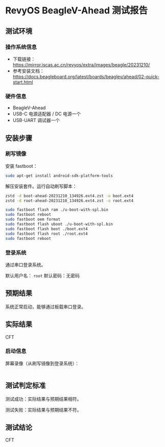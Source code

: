 # RevyOS BeagleV-Ahead 测试报告

## 测试环境

### 操作系统信息

- 下载链接：https://mirror.iscas.ac.cn/revyos/extra/images/beagle/20231210/
- 参考安装文档：https://docs.beagleboard.org/latest/boards/beaglev/ahead/02-quick-start.html

### 硬件信息

- BeagleV-Ahead
- USB-C 电源适配器 / DC 电源一个
- USB-UART 调试器一个

## 安装步骤

### 刷写镜像

安装 fastboot：
```bash
sudo apt-get install android-sdk-platform-tools
```

解压安装套件。运行自动刷写脚本：

```bash
zstd -d boot-ahead-20231210_134926.ext4.zst -o boot.ext4
zstd -d root-ahead-20231210_134926.ext4.zst -o root.ext4

sudo fastboot flash ram ./u-boot-with-spl.bin
sudo fastboot reboot
sudo fastboot oem format
sudo fastboot flash uboot ./u-boot-with-spl.bin
sudo fastboot flash boot ./boot.ext4
sudo fastboot flash root ./root.ext4
sudo fastboot reboot
```

### 登录系统

通过串口登录系统。

默认用户名： `root`
默认密码：无密码

## 预期结果

系统正常启动，能够通过板载串口登录。

## 实际结果

CFT

### 启动信息

屏幕录像（从刷写镜像到登录系统）：


```log

```


## 测试判定标准

测试成功：实际结果与预期结果相符。

测试失败：实际结果与预期结果不符。

## 测试结论

CFT
